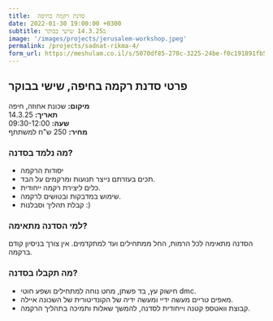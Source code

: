 ```yaml
---
title:  סדנת רקמה בחיפה
date: 2022-01-30 19:00:00 +0300
subtitle: ב14.3.25 שישי בבוקר
image: '/images/projects/jerusalem-workshop.jpeg'
permalink: /projects/sadnat-rikma-4/
form_url: https://meshulam.co.il/s/5070df85-270c-3225-24be-f0c191891fb5
---
```


## פרטי סדנת רקמה בחיפה, שישי בבוקר

**מיקום:** שכונת אחוזה, חיפה  
**תאריך:** 14.3.25  
**שעה:** 09:30-12:00  
**מחיר:** 250 ש"ח למשתתף  

### מה נלמד בסדנה?

- יסודות הרקמה
- תכים בעזרתם נייצר תנועות ומרקמים על הבד.
- כלים ליצירת רקמה ייחודית.
- שימוש במדבקות ובטושים לרקמה.
- קבלת תהליך וסבלנות :)

### למי הסדנה מתאימה?

הסדנה מתאימה לכל הרמות, החל ממתחילים ועד למתקדמים. אין צורך בניסיון קודם ברקמה.

### מה תקבלו בסדנה?

- חישוק עץ, בד פשתן, מחט נוחה למתחילים ושפע חוטי dmc.
- מאפים טריים מעשה ידיי ומעשה ידיה של הקונדיטורית של השכונה איילה.
- קבוצת וואטספ קטנה וייחודית לסדנה, להמשך שאלות ותמיכה בתהליך הרקמה.
